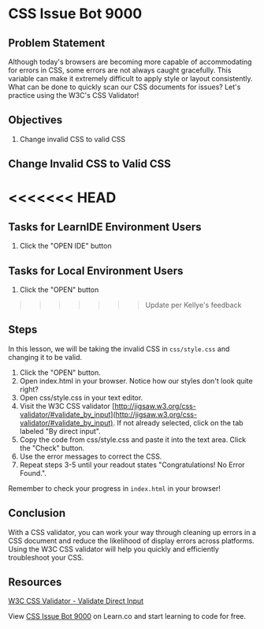 # CSS Issue Bot 9000

## Problem Statement

Although today's browsers are becoming more capable of accommodating for errors in CSS, some errors are not always caught gracefully. This variable can make it extremely difficult to apply style or layout consistently. What can be done to quickly scan our CSS documents for issues? Let's practice using the W3C's CSS Validator!

## Objectives 
1. Change invalid CSS to valid CSS

## Change Invalid CSS to Valid CSS

<<<<<<< HEAD
=======
## Tasks for LearnIDE Environment Users

1. Click the "OPEN IDE" button

## Tasks for Local Environment Users

1. Click the "OPEN" button

>>>>>>> Update per Kellye's feedback
## Steps 
In this lesson, we will be taking the invalid CSS in `css/style.css` and changing it to be valid.
1. Click the "OPEN" button. 
2. Open index.html in your browser. Notice how our styles don't look quite right? 
3. Open css/style.css in your text editor.
4. Visit the W3C CSS validator [http://jigsaw.w3.org/css-validator/#validate_by_input](http://jigsaw.w3.org/css-validator/#validate_by_input). If not already selected, click on the tab labeled "By direct input".
5. Copy the code from css/style.css and paste it into the text area. Click the "Check" button.
6. Use the error messages to correct the CSS. 
7. Repeat steps 3-5 until your readout states "Congratulations! No Error Found.".

Remember to check your progress in `index.html` in your browser!

## Conclusion

With a CSS validator, you can work your way through cleaning up errors in a CSS document and reduce the likelihood of display errors across platforms. Using the W3C CSS validator will help you quickly and efficiently troubleshoot your CSS.

## Resources

[W3C CSS Validator - Validate Direct Input](http://jigsaw.w3.org/css-validator/#validate_by_input)

<p data-visibility='hidden'>View <a href='https://learn.co/lessons/css-issue-bot-9000' title='CSS Issue Bot 9000'>CSS Issue Bot 9000</a> on Learn.co and start learning to code for free.</p>
